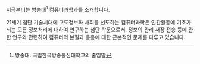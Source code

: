 지금부터는 방송대[^1] 컴퓨터과학과를 소개합니다.

21세기 첨단 기술시대에 고도정보화 사회를 선도하는 컴퓨터과학은 인간활동에 기초가 되는 모든 정보처리에 대하여 연구하는 첨단 학문으로서, 정보의 관리 저장 전송 등에 관한 연구와 관련하여 컴퓨터의 본질과 응용에 대한 근본적인 문제를 다루고 있습니다. 

[^1]: 방송대: 국립한국방송통신대학교의 줄임말
